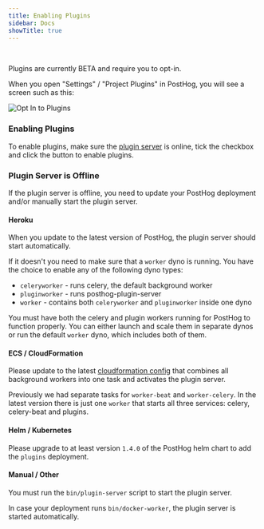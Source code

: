 ```yaml
---
title: Enabling Plugins
sidebar: Docs
showTitle: true
---
```

<br>

Plugins are currently BETA and require you to opt-in.

When you open "Settings" / "Project Plugins" in PostHog, you will see a screen
such as this:

![Opt In to Plugins](../../images/plugins/option.png)

### Enabling Plugins

To enable plugins, make sure the [plugin server](https://github.com/PostHog/posthog-plugin-server) is online, tick 
the checkbox and click the button to enable plugins.

### Plugin Server is Offline

If the plugin server is offline, you need to update your PostHog deployment and/or manually start
the plugin server.

#### Heroku

When you update to the latest version of PostHog, the plugin server should start automatically.

If it doesn't you need to make sure that a `worker` dyno is running. You have the choice
to enable any of the following dyno types:

- `celeryworker` - runs celery, the default background worker
- `pluginworker` - runs posthog-plugin-server 
- `worker` - contains both `celeryworker` and `pluginworker` inside one dyno

You must have both the celery and plugin workers running for PostHog to function properly.
You can either launch and scale them in separate dynos
or run the default `worker` dyno, which includes both of them.

#### ECS / CloudFormation

Please update to the latest [cloudformation config](https://github.com/PostHog/deployment/blob/master/aws/cloudformation/ecs/posthog.yaml) 
that combines all background workers into one task and activates the plugin server.

Previously we had separate tasks for `worker-beat` and `worker-celery`. In the latest version there is just one `worker`
that starts all three services: celery, celery-beat and plugins.

#### Helm / Kubernetes

Please upgrade to at least version `1.4.0` of the PostHog helm chart to add the `plugins` deployment.

#### Manual / Other

You must run the `bin/plugin-server` script to start the plugin server.

In case your deployment runs `bin/docker-worker`, the plugin server is started automatically.
